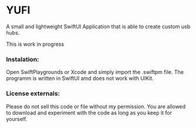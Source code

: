 # YUFI
A small and lightweight SwiftUI Application that is able to create custom usb hubs.

This is work in progress

### Instalation:

Open SwiftPlaygrounds or Xcode and simply import the .swiftpm file.
The programm is written in SwiftUI amd does not work with UIKit.

### License externals:

Please do not sell this code or file without my permission. You are allowed to download and experiment with the code as long as you keep it for yourself.
